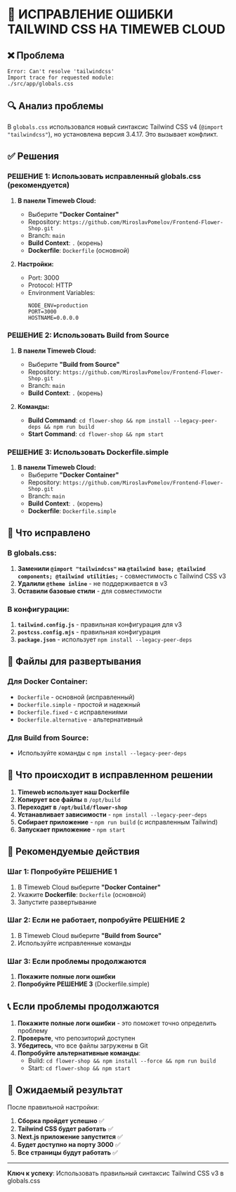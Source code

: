 # 🚨 ИСПРАВЛЕНИЕ ОШИБКИ TAILWIND CSS НА TIMEWEB CLOUD

## ❌ Проблема
```
Error: Can't resolve 'tailwindcss'
Import trace for requested module:
./src/app/globals.css
```

## 🔍 Анализ проблемы
В `globals.css` использовался новый синтаксис Tailwind CSS v4 (`@import "tailwindcss"`), но установлена версия 3.4.17. Это вызывает конфликт.

## ✅ Решения

### РЕШЕНИЕ 1: Использовать исправленный globals.css (рекомендуется)

1. **В панели Timeweb Cloud:**
   - Выберите **"Docker Container"**
   - Repository: `https://github.com/MiroslavPomelov/Frontend-Flower-Shop.git`
   - Branch: `main`
   - **Build Context**: `.` (корень)
   - **Dockerfile**: `Dockerfile` (основной)

2. **Настройки:**
   - Port: 3000
   - Protocol: HTTP
   - Environment Variables:
     ```
     NODE_ENV=production
     PORT=3000
     HOSTNAME=0.0.0.0
     ```

### РЕШЕНИЕ 2: Использовать Build from Source

1. **В панели Timeweb Cloud:**
   - Выберите **"Build from Source"**
   - Repository: `https://github.com/MiroslavPomelov/Frontend-Flower-Shop.git`
   - Branch: `main`
   - **Build Context**: `.` (корень)

2. **Команды:**
   - **Build Command**: `cd flower-shop && npm install --legacy-peer-deps && npm run build`
   - **Start Command**: `cd flower-shop && npm start`

### РЕШЕНИЕ 3: Использовать Dockerfile.simple

1. **В панели Timeweb Cloud:**
   - Выберите **"Docker Container"**
   - Repository: `https://github.com/MiroslavPomelov/Frontend-Flower-Shop.git`
   - Branch: `main`
   - **Build Context**: `.` (корень)
   - **Dockerfile**: `Dockerfile.simple`

## 🔧 Что исправлено

### В globals.css:
1. **Заменили `@import "tailwindcss"` на `@tailwind base; @tailwind components; @tailwind utilities;`** - совместимость с Tailwind CSS v3
2. **Удалили `@theme inline`** - не поддерживается в v3
3. **Оставили базовые стили** - для совместимости

### В конфигурации:
1. **`tailwind.config.js`** - правильная конфигурация для v3
2. **`postcss.config.mjs`** - правильная конфигурация
3. **`package.json`** - использует `npm install --legacy-peer-deps`

## 📁 Файлы для развертывания

### Для Docker Container:
- `Dockerfile` - основной (исправленный)
- `Dockerfile.simple` - простой и надежный
- `Dockerfile.fixed` - с исправлениями
- `Dockerfile.alternative` - альтернативный

### Для Build from Source:
- Используйте команды с `npm install --legacy-peer-deps`

## 🎯 Что происходит в исправленном решении

1. **Timeweb использует наш Dockerfile**
2. **Копирует все файлы** в `/opt/build`
3. **Переходит в `/opt/build/flower-shop`**
4. **Устанавливает зависимости** - `npm install --legacy-peer-deps`
5. **Собирает приложение** - `npm run build` (с исправленным Tailwind)
6. **Запускает приложение** - `npm start`

## 🚀 Рекомендуемые действия

### Шаг 1: Попробуйте РЕШЕНИЕ 1
1. В Timeweb Cloud выберите **"Docker Container"**
2. Укажите **Dockerfile**: `Dockerfile` (основной)
3. Запустите развертывание

### Шаг 2: Если не работает, попробуйте РЕШЕНИЕ 2
1. В Timeweb Cloud выберите **"Build from Source"**
2. Используйте исправленные команды

### Шаг 3: Если проблемы продолжаются
1. **Покажите полные логи ошибки**
2. **Попробуйте РЕШЕНИЕ 3** (Dockerfile.simple)

## 📞 Если проблемы продолжаются

1. **Покажите полные логи ошибки** - это поможет точно определить проблему
2. **Проверьте**, что репозиторий доступен
3. **Убедитесь**, что все файлы загружены в Git
4. **Попробуйте альтернативные команды**:
   - Build: `cd flower-shop && npm install --force && npm run build`
   - Start: `cd flower-shop && npm start`

## 🎉 Ожидаемый результат

После правильной настройки:
1. **Сборка пройдет успешно** ✅
2. **Tailwind CSS будет работать** ✅
3. **Next.js приложение запустится** ✅
4. **Будет доступно на порту 3000** ✅
5. **Все страницы будут работать** ✅

---

**Ключ к успеху**: Использовать правильный синтаксис Tailwind CSS v3 в globals.css
